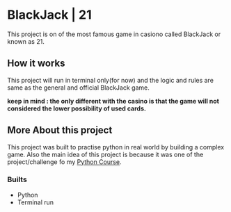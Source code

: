 # BlackJack | 21

This project is on of the most famous game in casiono called BlackJack or known as 21.

## How it works

This project will run in terminal only(for now) and the logic and rules are same as the general and official BlackJack game.

**keep in mind : the only different with the casino is that the game will not considered the lower possibility of used cards.**

## More About this project

This project was built to practise python in real world by building a complex game.
Also the main idea of this project is because it was one of the project/challenge fo my [Python Course](https://www.udemy.com/course/100-days-of-code/).

### Builts

- Python
- Terminal run
